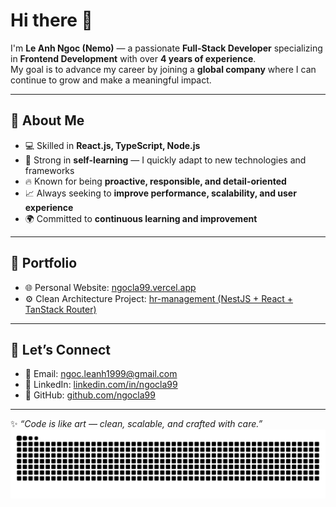 # Hi there 👋

I'm **Le Anh Ngoc (Nemo)** — a passionate **Full-Stack Developer** specializing in **Frontend Development** with over **4 years of experience**.  
My goal is to advance my career by joining a **global company** where I can continue to grow and make a meaningful impact.  

---

## 🚀 About Me
- 💻 Skilled in **React.js, TypeScript, Node.js**  
- 🌱 Strong in **self-learning** — I quickly adapt to new technologies and frameworks  
- 🔥 Known for being **proactive, responsible, and detail-oriented**  
- 📈 Always seeking to **improve performance, scalability, and user experience**  
- 🌍 Committed to **continuous learning and improvement**  

---

## 📂 Portfolio
- 🌐 Personal Website: [ngocla99.vercel.app](https://ngocla99.vercel.app/)  
- ⚙️ Clean Architecture Project: [hr-management (NestJS + React + TanStack Router)](https://github.com/ngocla99/hr-management)

---

## 🤝 Let’s Connect
- 📧 Email: ngoc.leanh1999@gmail.com  
- 💼 LinkedIn: [linkedin.com/in/ngocla99](https://linkedin.com/in/ngocla99)  
- 🐙 GitHub: [github.com/ngocla99](https://github.com/ngocla99)  

---

✨ *“Code is like art — clean, scalable, and crafted with care.”*
<picture>
  <source media="(prefers-color-scheme: dark)" srcset="github-snake-dark.svg" />
  <source media="(prefers-color-scheme: light)" srcset="github-snake.svg" />
  <img alt="github-snake" src="github-snake.svg" />
</picture>
